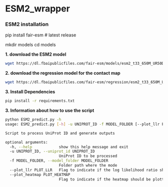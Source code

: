 # ESM2_wrapper

### ESM2 installation
pip install fair-esm  # latest release

mkdir models
cd models

**1. download the ESM2 model**
```bash
wget https://dl.fbaipublicfiles.com/fair-esm/models/esm2_t33_650M_UR50D.pt
```

**2. download the regression model for the contact map**
```bash
wget https://dl.fbaipublicfiles.com/fair-esm/regression/esm2_t33_650M_UR50D-contact-regression.pt
```

**3. Install Dependencies**

```bash
pip install -r requirements.txt
```

**3. Information about how to use the script**

```bash
python ESM2_predict.py -h
usage: ESM2_predict.py [-h] -u UNIPROT_ID -f MODEL_FOLDER [--plot_llr PLOT_LLR] [--plot_heatmap PLOT_HEATMAP]

Script to process UniProt ID and generate outputs

optional arguments:
  -h, --help            show this help message and exit
  -u UNIPROT_ID, --uniprot_id UNIPROT_ID
                        UniProt ID to be processed
  -f MODEL_FOLDER, --model_folder MODEL_FOLDER
                        Folder path where the mode
  --plot_llr PLOT_LLR   Flag to indicate if the log likelihood ratio should be plotted
  --plot_heatmap PLOT_HEATMAP
                        Flag to indicate if the heatmap should be plotted
```
